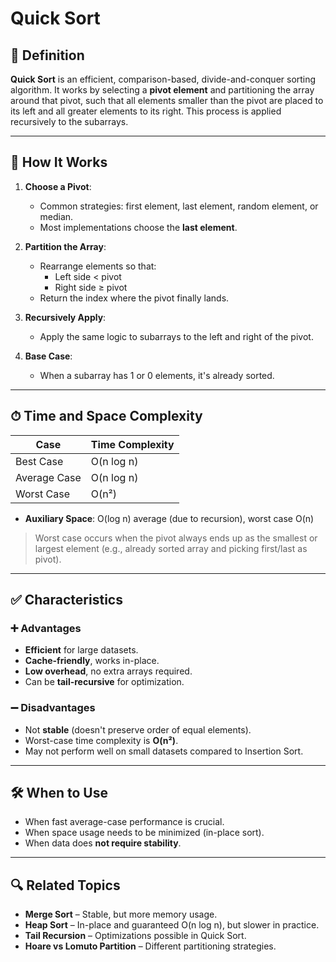 # Quick Sort

## 📌 Definition

**Quick Sort** is an efficient, comparison-based, divide-and-conquer sorting algorithm. It works by selecting a **pivot element** and partitioning the array around that pivot, such that all elements smaller than the pivot are placed to its left and all greater elements to its right. This process is applied recursively to the subarrays.

---

## 🧠 How It Works

1. **Choose a Pivot**:
   - Common strategies: first element, last element, random element, or median.
   - Most implementations choose the **last element**.

2. **Partition the Array**:
   - Rearrange elements so that:
     - Left side < pivot
     - Right side ≥ pivot
   - Return the index where the pivot finally lands.

3. **Recursively Apply**:
   - Apply the same logic to subarrays to the left and right of the pivot.

4. **Base Case**:
   - When a subarray has 1 or 0 elements, it's already sorted.

---

## ⏱ Time and Space Complexity

| Case         | Time Complexity |
|--------------|-----------------|
| Best Case    | O(n log n)      |
| Average Case | O(n log n)      |
| Worst Case   | O(n²)           |

- **Auxiliary Space**: O(log n) average (due to recursion), worst case O(n)

> Worst case occurs when the pivot always ends up as the smallest or largest element (e.g., already sorted array and picking first/last as pivot).

---

## ✅ Characteristics

### ➕ Advantages
- **Efficient** for large datasets.
- **Cache-friendly**, works in-place.
- **Low overhead**, no extra arrays required.
- Can be **tail-recursive** for optimization.

### ➖ Disadvantages
- Not **stable** (doesn't preserve order of equal elements).
- Worst-case time complexity is **O(n²)**.
- May not perform well on small datasets compared to Insertion Sort.

---

## 🛠 When to Use

- When fast average-case performance is crucial.
- When space usage needs to be minimized (in-place sort).
- When data does **not require stability**.

---

## 🔍 Related Topics

- **Merge Sort** – Stable, but more memory usage.
- **Heap Sort** – In-place and guaranteed O(n log n), but slower in practice.
- **Tail Recursion** – Optimizations possible in Quick Sort.
- **Hoare vs Lomuto Partition** – Different partitioning strategies.
